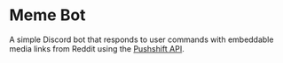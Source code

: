 # Meme Bot #

A simple Discord bot that responds to user commands with embeddable media links from Reddit using the [Pushshift API](https://github.com/pushshift/api).
